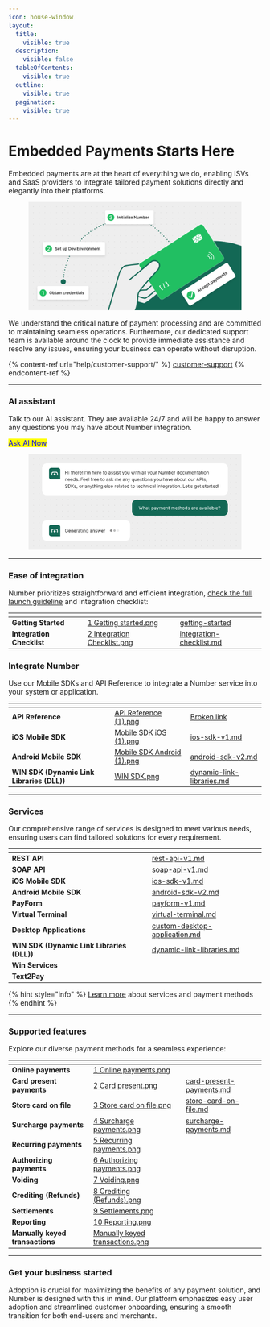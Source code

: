 ```yaml
---
icon: house-window
layout:
  title:
    visible: true
  description:
    visible: false
  tableOfContents:
    visible: true
  outline:
    visible: true
  pagination:
    visible: true
---
```


# Embedded Payments Starts Here

Embedded payments are at the heart of everything we do, enabling ISVs and SaaS providers to integrate tailored payment solutions directly and elegantly into their platforms.

<figure><img src=".gitbook/assets/Hero.png" alt=""><figcaption></figcaption></figure>

We understand the critical nature of payment processing and are committed to maintaining seamless operations. Furthermore, our dedicated support team is available around the clock to provide immediate assistance and resolve any issues, ensuring your business can operate without disruption.

{% content-ref url="help/customer-support/" %}
[customer-support](help/customer-support/)
{% endcontent-ref %}



***



### AI assistant

Talk to our AI assistant. They are available 24/7 and will be happy to answer any questions you may have about Number integration.

<mark style="color:blue;">Ask AI Now</mark>&#x20;

<figure><img src=".gitbook/assets/AI Assistant.png" alt=""><figcaption></figcaption></figure>

***

### Ease of integration

Number prioritizes straightforward and efficient integration, [check the full launch guideline](documentation/getting-started/integration-options-v1/) and integration checklist:

<table data-card-size="large" data-view="cards"><thead><tr><th></th><th data-hidden data-card-cover data-type="files"></th><th data-hidden data-card-target data-type="content-ref"></th></tr></thead><tbody><tr><td><strong>Getting Started</strong></td><td><a href=".gitbook/assets/1 Getting started.png">1 Getting started.png</a></td><td><a href="documentation/getting-started/">getting-started</a></td></tr><tr><td><strong>Integration Checklist</strong></td><td><a href=".gitbook/assets/2 Integration Checklist.png">2 Integration Checklist.png</a></td><td><a href="documentation/getting-started/integration-checklist.md">integration-checklist.md</a></td></tr></tbody></table>

### Integrate Number

Use our Mobile SDKs and API Reference to integrate a Number service into your system or application.

<table data-view="cards"><thead><tr><th></th><th data-hidden data-card-cover data-type="files"></th><th data-hidden data-card-target data-type="content-ref"></th></tr></thead><tbody><tr><td><strong>API Reference</strong></td><td><a href=".gitbook/assets/API Reference (1).png">API Reference (1).png</a></td><td><a href="broken-reference">Broken link</a></td></tr><tr><td> <strong>iOS Mobile SDK</strong></td><td><a href=".gitbook/assets/Mobile SDK iOS (1).png">Mobile SDK iOS (1).png</a></td><td><a href="documentation/getting-started/integration-options-v1/ios-sdk-v1.md">ios-sdk-v1.md</a></td></tr><tr><td><strong>Android Mobile SDK</strong></td><td><a href=".gitbook/assets/Mobile SDK Android (1).png">Mobile SDK Android (1).png</a></td><td><a href="documentation/getting-started/integration-options-v1/android-sdk-v2.md">android-sdk-v2.md</a></td></tr><tr><td><strong>WIN SDK (Dynamic Link Libraries (DLL))</strong></td><td><a href=".gitbook/assets/WIN SDK.png">WIN SDK.png</a></td><td><a href="documentation/getting-started/integration-options-v1/dynamic-link-libraries.md">dynamic-link-libraries.md</a></td></tr></tbody></table>

***

### Serv﻿ices

Our comprehensive range of services is designed to meet various needs, ensuring users can find tailored solutions for every requirement.

<table data-view="cards"><thead><tr><th></th><th data-hidden data-card-target data-type="content-ref"></th></tr></thead><tbody><tr><td><strong>REST API</strong></td><td><a href="documentation/getting-started/integration-options-v1/rest-api-v1.md">rest-api-v1.md</a></td></tr><tr><td><strong>SOAP API</strong></td><td><a href="documentation/getting-started/integration-options-v1/soap-api-v1.md">soap-api-v1.md</a></td></tr><tr><td> <strong>iOS Mobile SDK</strong></td><td><a href="documentation/getting-started/integration-options-v1/ios-sdk-v1.md">ios-sdk-v1.md</a></td></tr><tr><td><strong>Android Mobile SDK</strong></td><td><a href="documentation/getting-started/integration-options-v1/android-sdk-v2.md">android-sdk-v2.md</a></td></tr><tr><td><strong>PayForm</strong></td><td><a href="documentation/getting-started/integration-options-v1/payform-v1.md">payform-v1.md</a></td></tr><tr><td><strong>Virtual Terminal</strong></td><td><a href="documentation/getting-started/integration-options-v1/virtual-terminal.md">virtual-terminal.md</a></td></tr><tr><td><strong>Desktop Applications</strong></td><td><a href="documentation/getting-started/integration-options-v1/custom-desktop-application.md">custom-desktop-application.md</a></td></tr><tr><td><strong>WIN SDK (Dynamic Link Libraries (DLL))</strong></td><td><a href="documentation/getting-started/integration-options-v1/dynamic-link-libraries.md">dynamic-link-libraries.md</a></td></tr><tr><td><strong>Win Services</strong></td><td></td></tr><tr><td><strong>Text2Pay</strong></td><td></td></tr></tbody></table>

{% hint style="info" %}
[Learn more](embedded-payments-starts-here/services-and-supported-features-wip.md) about services and payment methods
{% endhint %}

***

### Supported features

Explore our diverse payment methods for a seamless experience:

<table data-view="cards"><thead><tr><th></th><th data-hidden data-card-cover data-type="files"></th><th data-hidden data-card-target data-type="content-ref"></th></tr></thead><tbody><tr><td><strong>Online payments</strong></td><td><a href=".gitbook/assets/1 Online payments.png">1 Online payments.png</a></td><td></td></tr><tr><td><strong>Card present payments</strong></td><td><a href=".gitbook/assets/2 Card present.png">2 Card present.png</a></td><td><a href="documentation/card-present-payments.md">card-present-payments.md</a></td></tr><tr><td><strong>Store card on file</strong></td><td><a href=".gitbook/assets/3 Store card on file.png">3 Store card on file.png</a></td><td><a href="documentation/store-card-on-file.md">store-card-on-file.md</a></td></tr><tr><td><strong>Surcharge payments</strong></td><td><a href=".gitbook/assets/4 Surcharge payments.png">4 Surcharge payments.png</a></td><td><a href="documentation/surcharge-payments.md">surcharge-payments.md</a></td></tr><tr><td><strong>Recurring payments</strong></td><td><a href=".gitbook/assets/5 Recurring payments.png">5 Recurring payments.png</a></td><td></td></tr><tr><td><strong>Authorizing payments</strong></td><td><a href=".gitbook/assets/6 Authorizing payments.png">6 Authorizing payments.png</a></td><td></td></tr><tr><td><strong>Voiding</strong></td><td><a href=".gitbook/assets/7 Voiding.png">7 Voiding.png</a></td><td></td></tr><tr><td><strong>Crediting (Refunds)</strong></td><td><a href=".gitbook/assets/8 Crediting (Refunds).png">8 Crediting (Refunds).png</a></td><td></td></tr><tr><td><strong>Settlements</strong></td><td><a href=".gitbook/assets/9 Settlements.png">9 Settlements.png</a></td><td></td></tr><tr><td><strong>Reporting</strong></td><td><a href=".gitbook/assets/10 Reporting.png">10 Reporting.png</a></td><td></td></tr><tr><td><strong>Manually keyed transactions</strong></td><td><a href=".gitbook/assets/Manually keyed transactions.png">Manually keyed transactions.png</a></td><td></td></tr></tbody></table>

***

### Get your business started

Adoption is crucial for maximizing the benefits of any payment solution, and Number is designed with this in mind. Our platform emphasizes easy user adoption and streamlined customer onboarding, ensuring a smooth transition for both end-users and merchants.
